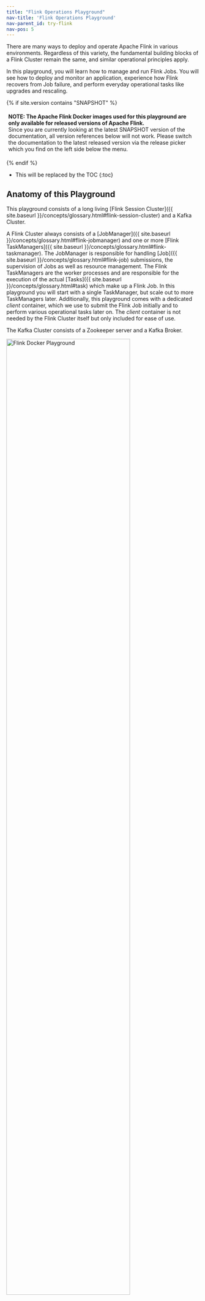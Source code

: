 ```yaml
---
title: "Flink Operations Playground"
nav-title: 'Flink Operations Playground'
nav-parent_id: try-flink
nav-pos: 5
---
```

<!--
Licensed to the Apache Software Foundation (ASF) under one
or more contributor license agreements.  See the NOTICE file
distributed with this work for additional information
regarding copyright ownership.  The ASF licenses this file
to you under the Apache License, Version 2.0 (the
"License"); you may not use this file except in compliance
with the License.  You may obtain a copy of the License at

  http://www.apache.org/licenses/LICENSE-2.0

Unless required by applicable law or agreed to in writing,
software distributed under the License is distributed on an
"AS IS" BASIS, WITHOUT WARRANTIES OR CONDITIONS OF ANY
KIND, either express or implied.  See the License for the
specific language governing permissions and limitations
under the License.
-->

There are many ways to deploy and operate Apache Flink in various environments. Regardless of this
variety, the fundamental building blocks of a Flink Cluster remain the same, and similar
operational principles apply.

In this playground, you will learn how to manage and run Flink Jobs. You will see how to deploy and 
monitor an application, experience how Flink recovers from Job failure, and perform everyday 
operational tasks like upgrades and rescaling.

{% if site.version contains "SNAPSHOT" %}
<p style="border-radius: 5px; padding: 5px" class="bg-danger">
  <b>
  NOTE: The Apache Flink Docker images used for this playground are only available for
  released versions of Apache Flink.
  </b><br>
  Since you are currently looking at the latest SNAPSHOT
  version of the documentation, all version references below will not work.
  Please switch the documentation to the latest released version via the release picker which you
  find on the left side below the menu.
</p>
{% endif %}

* This will be replaced by the TOC
{:toc}

## Anatomy of this Playground

This playground consists of a long living
[Flink Session Cluster]({{ site.baseurl }}/concepts/glossary.html#flink-session-cluster) and a Kafka
Cluster.

A Flink Cluster always consists of a 
[JobManager]({{ site.baseurl }}/concepts/glossary.html#flink-jobmanager) and one or more 
[Flink TaskManagers]({{ site.baseurl }}/concepts/glossary.html#flink-taskmanager). The JobManager 
is responsible for handling [Job]({{ site.baseurl }}/concepts/glossary.html#flink-job) submissions, 
the supervision of Jobs as well as resource management. The Flink TaskManagers are the worker 
processes and are responsible for the execution of the actual 
[Tasks]({{ site.baseurl }}/concepts/glossary.html#task) which make up a Flink Job. In this 
playground you will start with a single TaskManager, but scale out to more TaskManagers later. 
Additionally, this playground comes with a dedicated *client* container, which we use to submit the 
Flink Job initially and to perform various operational tasks later on. The *client* container is not
needed by the Flink Cluster itself but only included for ease of use.

The Kafka Cluster consists of a Zookeeper server and a Kafka Broker.

<img src="{{ site.baseurl }}/fig/flink-docker-playground.svg" alt="Flink Docker Playground"
class="offset" width="80%" />

When the playground is started a Flink Job called *Flink Event Count* will be submitted to the 
JobManager. Additionally, two Kafka Topics *input* and *output* are created.

<img src="{{ site.baseurl }}/fig/click-event-count-example.svg" alt="Click Event Count Example"
class="offset" width="80%" />

The Job consumes `ClickEvent`s from the *input* topic, each with a `timestamp` and a `page`. The 
events are then keyed by `page` and counted in 15 second
[windows]({{ site.baseurl }}/dev/stream/operators/windows.html). The results are written to the 
*output* topic. 

There are six different pages and we generate 1000 click events per page and 15 seconds. Hence, the 
output of the Flink job should show 1000 views per page and window.

{% top %}

## Starting the Playground

The playground environment is set up in just a few steps. We will walk you through the necessary 
commands and show how to validate that everything is running correctly.

We assume that you have [Docker](https://docs.docker.com/) (1.12+) and
[docker-compose](https://docs.docker.com/compose/) (2.1+) installed on your machine.

The required configuration files are available in the 
[flink-playgrounds](https://github.com/apache/flink-playgrounds) repository. Check it out and spin
up the environment:

{% highlight bash %}
git clone --branch release-{{ site.version_title }} https://github.com/apache/flink-playgrounds.git
cd flink-playgrounds/operations-playground
docker-compose build
docker-compose up -d
{% endhighlight %}

Afterwards, you can inspect the running Docker containers with the following command:

{% highlight bash %}
docker-compose ps

                    Name                                  Command               State                   Ports                
-----------------------------------------------------------------------------------------------------------------------------
operations-playground_clickevent-generator_1   /docker-entrypoint.sh java ...   Up       6123/tcp, 8081/tcp                  
operations-playground_client_1                 /docker-entrypoint.sh flin ...   Exit 0                                       
operations-playground_jobmanager_1             /docker-entrypoint.sh jobm ...   Up       6123/tcp, 0.0.0.0:8081->8081/tcp    
operations-playground_kafka_1                  start-kafka.sh                   Up       0.0.0.0:9094->9094/tcp              
operations-playground_taskmanager_1            /docker-entrypoint.sh task ...   Up       6123/tcp, 8081/tcp                  
operations-playground_zookeeper_1              /bin/sh -c /usr/sbin/sshd  ...   Up       2181/tcp, 22/tcp, 2888/tcp, 3888/tcp
{% endhighlight %}

This indicates that the client container has successfully submitted the Flink Job (`Exit 0`) and all 
cluster components as well as the data generator are running (`Up`).

You can stop the playground environment by calling:

{% highlight bash %}
docker-compose down -v
{% endhighlight %}

## Entering the Playground

There are many things you can try and check out in this playground. In the following two sections we 
will show you how to interact with the Flink Cluster and demonstrate some of Flink's key features.

### Flink WebUI

The most natural starting point to observe your Flink Cluster is the WebUI exposed under 
[http://localhost:8081](http://localhost:8081). If everything went well, you'll see that the cluster initially consists of 
one TaskManager and executes a Job called *Click Event Count*.

<img src="{{ site.baseurl }}/fig/playground-webui.png" alt="Playground Flink WebUI"
class="offset" width="100%" />

The Flink WebUI contains a lot of useful and interesting information about your Flink Cluster and 
its Jobs (JobGraph, Metrics, Checkpointing Statistics, TaskManager Status,...). 

### Logs

**JobManager**

The JobManager logs can be tailed via `docker-compose`.

{% highlight bash %}
docker-compose logs -f jobmanager
{% endhighlight %}

After the initial startup you should mainly see log messages for every checkpoint completion.

**TaskManager**

The TaskManager log can be tailed in the same way.
{% highlight bash %}
docker-compose logs -f taskmanager
{% endhighlight %}

After the initial startup you should mainly see log messages for every checkpoint completion.

### Flink CLI

The [Flink CLI]({{ site.baseurl }}/ops/cli.html) can be used from within the client container. For
example, to print the `help` message of the Flink CLI you can run
{% highlight bash%}
docker-compose run --no-deps client flink --help
{% endhighlight %}

### Flink REST API

The [Flink REST API]({{ site.baseurl }}/monitoring/rest_api.html#api) is exposed via
`localhost:8081` on the host or via `jobmanager:8081` from the client container, e.g. to list all
currently running jobs, you can run:
{% highlight bash%}
curl localhost:8081/jobs
{% endhighlight %}

{% if site.version contains "SNAPSHOT" %}
<p style="border-radius: 5px; padding: 5px" class="bg-info">
  <b>Note</b>: If the <i>curl</i> command is not available on your machine, you can run it from the client
  container (similar to the Flink CLI):
{% highlight bash%}
docker-compose run --no-deps client curl jobmanager:8081/jobs 
{% endhighlight %}  
</p>
{% endif %}

### Kafka Topics

You can look at the records that are written to the Kafka Topics by running
{% highlight bash%}
//input topic (1000 records/s)
docker-compose exec kafka kafka-console-consumer.sh \
  --bootstrap-server localhost:9092 --topic input

//output topic (24 records/min)
docker-compose exec kafka kafka-console-consumer.sh \
  --bootstrap-server localhost:9092 --topic output
{% endhighlight %}

{%  top %}

## Time to Play!

Now that you learned how to interact with Flink and the Docker containers, let's have a look at 
some common operational tasks that you can try out on our playground.
All of these tasks are independent of each other, i.e. you can perform them in any order. 
Most tasks can be executed via the [CLI](#flink-cli) and the [REST API](#flink-rest-api).

### Listing Running Jobs

<div class="codetabs" markdown="1">
<div data-lang="CLI" markdown="1">
**Command**
{% highlight bash %}
docker-compose run --no-deps client flink list
{% endhighlight %}
**Expected Output**
{% highlight plain %}
Waiting for response...
------------------ Running/Restarting Jobs -------------------
16.07.2019 16:37:55 : <job-id> : Click Event Count (RUNNING)
--------------------------------------------------------------
No scheduled jobs.
{% endhighlight %}
</div>
<div data-lang="REST API" markdown="1">
**Request**
{% highlight bash %}
curl localhost:8081/jobs
{% endhighlight %}
**Expected Response (pretty-printed)**
{% highlight bash %}
{
  "jobs": [
    {
      "id": "<job-id>",
      "status": "RUNNING"
    }
  ]
}
{% endhighlight %}
</div>
</div>

The JobID is assigned to a Job upon submission and is needed to perform actions on the Job via the 
CLI or REST API.

### Observing Failure & Recovery

Flink provides exactly-once processing guarantees under (partial) failure. In this playground you 
can observe and - to some extent - verify this behavior. 

#### Step 1: Observing the Output

As described [above](#anatomy-of-this-playground), the events in this playground are generate such 
that each window  contains exactly one thousand records. So, in order to verify that Flink 
successfully recovers from a TaskManager failure without data loss or duplication you can tail the 
output topic and check that - after recovery - all windows are present and the count is correct.

For this, start reading from the *output* topic and leave this command running until after 
recovery (Step 3).

{% highlight bash%}
docker-compose exec kafka kafka-console-consumer.sh \
  --bootstrap-server localhost:9092 --topic output
{% endhighlight %}

#### Step 2: Introducing a Fault

In order to simulate a partial failure you can kill a TaskManager. In a production setup, this 
could correspond to a loss of the TaskManager process, the TaskManager machine or simply a transient 
exception being thrown from the framework or user code (e.g. due to the temporary unavailability of 
an external resource).   

{% highlight bash%}
docker-compose kill taskmanager
{% endhighlight %}

After a few seconds, the JobManager will notice the loss of the TaskManager, cancel the affected Job, and 
immediately resubmit it for recovery.
When the Job gets restarted, its tasks remain in the `SCHEDULED` state, which is indicated by the 
purple colored squares (see screenshot below).

<img src="{{ site.baseurl }}/fig/playground-webui-failure.png" alt="Playground Flink WebUI" 
class="offset" width="100%" />

<p style="border-radius: 5px; padding: 5px" class="bg-info">
  <b>Note</b>: Even though the tasks of the job are in SCHEDULED state and not RUNNING yet, the overall 
  status of a Job is shown as RUNNING.
</p>

At this point, the tasks of the Job cannot move from the `SCHEDULED` state to `RUNNING` because there
are no resources (TaskSlots provided by TaskManagers) to the run the tasks.
Until a new TaskManager becomes available, the Job will go through a cycle of cancellations and resubmissions.

In the meantime, the data generator keeps pushing `ClickEvent`s into the *input* topic. This is 
similar to a real production setup where data is produced while the Job to process it is down.

#### Step 3: Recovery

Once you restart the TaskManager, it reconnects to the JobManager.

{% highlight bash%}
docker-compose up -d taskmanager
{% endhighlight %}

When the JobManager is notified about the new TaskManager, it schedules the tasks of the 
recovering Job to the newly available TaskSlots. Upon restart, the tasks recover their state from
the last successful [checkpoint]({{ site.baseurl }}/learn-flink/fault_tolerance.html) that was taken
before the failure and switch to the `RUNNING` state.

The Job will quickly process the full backlog of input events (accumulated during the outage) 
from Kafka and produce output at a much higher rate (> 24 records/minute) until it reaches 
the head of the stream. In the *output* you will see that all keys (`page`s) are present for all time 
windows and that every count is exactly one thousand. Since we are using the 
[FlinkKafkaProducer]({{ site.baseurl }}/dev/connectors/kafka.html#kafka-producers-and-fault-tolerance)
in its "at-least-once" mode, there is a chance that you will see some duplicate output records.

<p style="border-radius: 5px; padding: 5px" class="bg-info">
  <b>Note</b>: Most production setups rely on a resource manager (Kubernetes, Yarn, Mesos) to
  automatically restart failed processes.
</p>

### Upgrading & Rescaling a Job

Upgrading a Flink Job always involves two steps: First, the Flink Job is gracefully stopped with a
[Savepoint]({{ site.baseurl }}/ops/state/savepoints.html). A Savepoint is a consistent snapshot of 
the complete application state at a well-defined, globally consistent point in time (similar to a 
checkpoint). Second, the upgraded Flink Job is started from the Savepoint. In this context "upgrade" 
can mean different things including the following:

* An upgrade to the configuration (incl. the parallelism of the Job)
* An upgrade to the topology of the Job (added/removed Operators)
* An upgrade to the user-defined functions of the Job

Before starting with the upgrade you might want to start tailing the *output* topic, in order to 
observe that no data is lost or corrupted in the course the upgrade. 

{% highlight bash%}
docker-compose exec kafka kafka-console-consumer.sh \
  --bootstrap-server localhost:9092 --topic output
{% endhighlight %}

#### Step 1: Stopping the Job

To gracefully stop the Job, you need to use the "stop" command of either the CLI or the REST API. 
For this you will need the JobID of the Job, which you can obtain by 
[listing all running Jobs](#listing-running-jobs) or from the WebUI. With the JobID you can proceed 
to stopping the Job:

<div class="codetabs" markdown="1">
<div data-lang="CLI" markdown="1">
**Command**
{% highlight bash %}
docker-compose run --no-deps client flink stop <job-id>
{% endhighlight %}
**Expected Output**
{% highlight bash %}
Suspending job "<job-id>" with a savepoint.
Savepoint completed. Path: file:<savepoint-path>
{% endhighlight %}

The Savepoint has been stored to the `state.savepoint.dir` configured in the *flink-conf.yaml*, 
which is mounted under */tmp/flink-savepoints-directory/* on your local machine. You will need the 
path to this Savepoint in the next step. 

</div>
 <div data-lang="REST API" markdown="1">
 
 **Request**
{% highlight bash %}
# triggering stop
curl -X POST localhost:8081/jobs/<job-id>/stop -d '{"drain": false}'
{% endhighlight %}

**Expected Response (pretty-printed)**
{% highlight json %}
{
  "request-id": "<trigger-id>"
}
{% endhighlight %}

**Request**
{% highlight bash %}
# check status of stop action and retrieve savepoint path
 curl localhost:8081/jobs/<job-id>/savepoints/<trigger-id>
{% endhighlight %}

**Expected Response (pretty-printed)**
{% highlight json %}
{
  "status": {
    "id": "COMPLETED"
  },
  "operation": {
    "location": "<savepoint-path>"
  }

{% endhighlight %}
</div>
</div>

#### Step 2a: Restart Job without Changes

You can now restart the upgraded Job from this Savepoint. For simplicity, you can start by 
restarting it without any changes.

<div class="codetabs" markdown="1">
<div data-lang="CLI" markdown="1">
**Command**
{% highlight bash %}
docker-compose run --no-deps client flink run -s <savepoint-path> \
  -d /opt/ClickCountJob.jar \
  --bootstrap.servers kafka:9092 --checkpointing --event-time
{% endhighlight %}
**Expected Output**
{% highlight bash %}
Job has been submitted with JobID <job-id>
{% endhighlight %}
</div>
<div data-lang="REST API" markdown="1">

**Request**
{% highlight bash %}
# Uploading the JAR from the Client container
docker-compose run --no-deps client curl -X POST -H "Expect:" \
  -F "jarfile=@/opt/ClickCountJob.jar" http://jobmanager:8081/jars/upload
{% endhighlight %}

**Expected Response (pretty-printed)**
{% highlight json %}
{
  "filename": "/tmp/flink-web-<uuid>/flink-web-upload/<jar-id>",
  "status": "success"
}

{% endhighlight %}

**Request**
{% highlight bash %}
# Submitting the Job
curl -X POST http://localhost:8081/jars/<jar-id>/run \
  -d '{"programArgs": "--bootstrap.servers kafka:9092 --checkpointing --event-time", "savepointPath": "<savepoint-path>"}'
{% endhighlight %}
**Expected Response (pretty-printed)**
{% highlight json %}
{
  "jobid": "<job-id>"
}
{% endhighlight %}
</div>
</div>

Once the Job is `RUNNING` again, you will see in the *output* Topic that records are produced at a 
higher rate while the Job is processing the backlog accumulated during the outage. Additionally, 
you will see that no data was lost during the upgrade: all windows are present with a count of 
exactly one thousand. 

#### Step 2b: Restart Job with a Different Parallelism (Rescaling)

Alternatively, you could also rescale the Job from this Savepoint by passing a different parallelism
during resubmission.

<div class="codetabs" markdown="1">
<div data-lang="CLI" markdown="1">
**Command**
{% highlight bash %}
docker-compose run --no-deps client flink run -p 3 -s <savepoint-path> \
  -d /opt/ClickCountJob.jar \
  --bootstrap.servers kafka:9092 --checkpointing --event-time
{% endhighlight %}
**Expected Output**
{% highlight bash %}
Starting execution of program
Job has been submitted with JobID <job-id>
{% endhighlight %}
</div>
<div data-lang="REST API" markdown="1">

**Request**
{% highlight bash %}
# Uploading the JAR from the Client container
docker-compose run --no-deps client curl -X POST -H "Expect:" \
  -F "jarfile=@/opt/ClickCountJob.jar" http://jobmanager:8081/jars/upload
{% endhighlight %}

**Expected Response (pretty-printed)**
{% highlight json %}
{
  "filename": "/tmp/flink-web-<uuid>/flink-web-upload/<jar-id>",
  "status": "success"
}

{% endhighlight %}

**Request**
{% highlight bash %}
# Submitting the Job
curl -X POST http://localhost:8081/jars/<jar-id>/run \
  -d '{"parallelism": 3, "programArgs": "--bootstrap.servers kafka:9092 --checkpointing --event-time", "savepointPath": "<savepoint-path>"}'
{% endhighlight %}
**Expected Response (pretty-printed**
{% highlight json %}
{
  "jobid": "<job-id>"
}
{% endhighlight %}
</div>
</div>
Now, the Job has been resubmitted, but it will not start as there are not enough TaskSlots to
execute it with the increased parallelism (2 available, 3 needed). With
{% highlight bash %}
docker-compose scale taskmanager=2
{% endhighlight %}
you can add a second TaskManager with two TaskSlots to the Flink Cluster, which will automatically register with the 
JobManager. Shortly after adding the TaskManager the Job should start running again.

Once the Job is "RUNNING" again, you will see in the *output* Topic that no data was lost during 
rescaling: all windows are present with a count of exactly one thousand.

### Querying the Metrics of a Job

The JobManager exposes system and user [metrics]({{ site.baseurl }}/monitoring/metrics.html)
via its REST API.

The endpoint depends on the scope of these metrics. Metrics scoped to a Job can be listed via 
`jobs/<job-id>/metrics`. The actual value of a metric can be queried via the `get` query parameter.

**Request**
{% highlight bash %}
curl "localhost:8081/jobs/<jod-id>/metrics?get=lastCheckpointSize"
{% endhighlight %}
**Expected Response (pretty-printed; no placeholders)**
{% highlight json %}
[
  {
    "id": "lastCheckpointSize",
    "value": "9378"
  }
]
{% endhighlight %}

The REST API can not only be used to query metrics, but you can also retrieve detailed information
about the status of a running Job. 

**Request**
{% highlight bash %}
# find the vertex-id of the vertex of interest
curl localhost:8081/jobs/<jod-id>
{% endhighlight %}

**Expected Response (pretty-printed)**
{% highlight json %}
{
  "jid": "<job-id>",
  "name": "Click Event Count",
  "isStoppable": false,
  "state": "RUNNING",
  "start-time": 1564467066026,
  "end-time": -1,
  "duration": 374793,
  "now": 1564467440819,
  "timestamps": {
    "CREATED": 1564467066026,
    "FINISHED": 0,
    "SUSPENDED": 0,
    "FAILING": 0,
    "CANCELLING": 0,
    "CANCELED": 0,
    "RECONCILING": 0,
    "RUNNING": 1564467066126,
    "FAILED": 0,
    "RESTARTING": 0
  },
  "vertices": [
    {
      "id": "<vertex-id>",
      "name": "ClickEvent Source",
      "parallelism": 2,
      "status": "RUNNING",
      "start-time": 1564467066423,
      "end-time": -1,
      "duration": 374396,
      "tasks": {
        "CREATED": 0,
        "FINISHED": 0,
        "DEPLOYING": 0,
        "RUNNING": 2,
        "CANCELING": 0,
        "FAILED": 0,
        "CANCELED": 0,
        "RECONCILING": 0,
        "SCHEDULED": 0
      },
      "metrics": {
        "read-bytes": 0,
        "read-bytes-complete": true,
        "write-bytes": 5033461,
        "write-bytes-complete": true,
        "read-records": 0,
        "read-records-complete": true,
        "write-records": 166351,
        "write-records-complete": true
      }
    },
    {
      "id": "<vertex-id>",
      "name": "Timestamps/Watermarks",
      "parallelism": 2,
      "status": "RUNNING",
      "start-time": 1564467066441,
      "end-time": -1,
      "duration": 374378,
      "tasks": {
        "CREATED": 0,
        "FINISHED": 0,
        "DEPLOYING": 0,
        "RUNNING": 2,
        "CANCELING": 0,
        "FAILED": 0,
        "CANCELED": 0,
        "RECONCILING": 0,
        "SCHEDULED": 0
      },
      "metrics": {
        "read-bytes": 5066280,
        "read-bytes-complete": true,
        "write-bytes": 5033496,
        "write-bytes-complete": true,
        "read-records": 166349,
        "read-records-complete": true,
        "write-records": 166349,
        "write-records-complete": true
      }
    },
    {
      "id": "<vertex-id>",
      "name": "ClickEvent Counter",
      "parallelism": 2,
      "status": "RUNNING",
      "start-time": 1564467066469,
      "end-time": -1,
      "duration": 374350,
      "tasks": {
        "CREATED": 0,
        "FINISHED": 0,
        "DEPLOYING": 0,
        "RUNNING": 2,
        "CANCELING": 0,
        "FAILED": 0,
        "CANCELED": 0,
        "RECONCILING": 0,
        "SCHEDULED": 0
      },
      "metrics": {
        "read-bytes": 5085332,
        "read-bytes-complete": true,
        "write-bytes": 316,
        "write-bytes-complete": true,
        "read-records": 166305,
        "read-records-complete": true,
        "write-records": 6,
        "write-records-complete": true
      }
    },
    {
      "id": "<vertex-id>",
      "name": "ClickEventStatistics Sink",
      "parallelism": 2,
      "status": "RUNNING",
      "start-time": 1564467066476,
      "end-time": -1,
      "duration": 374343,
      "tasks": {
        "CREATED": 0,
        "FINISHED": 0,
        "DEPLOYING": 0,
        "RUNNING": 2,
        "CANCELING": 0,
        "FAILED": 0,
        "CANCELED": 0,
        "RECONCILING": 0,
        "SCHEDULED": 0
      },
      "metrics": {
        "read-bytes": 20668,
        "read-bytes-complete": true,
        "write-bytes": 0,
        "write-bytes-complete": true,
        "read-records": 6,
        "read-records-complete": true,
        "write-records": 0,
        "write-records-complete": true
      }
    }
  ],
  "status-counts": {
    "CREATED": 0,
    "FINISHED": 0,
    "DEPLOYING": 0,
    "RUNNING": 4,
    "CANCELING": 0,
    "FAILED": 0,
    "CANCELED": 0,
    "RECONCILING": 0,
    "SCHEDULED": 0
  },
  "plan": {
    "jid": "<job-id>",
    "name": "Click Event Count",
    "nodes": [
      {
        "id": "<vertex-id>",
        "parallelism": 2,
        "operator": "",
        "operator_strategy": "",
        "description": "ClickEventStatistics Sink",
        "inputs": [
          {
            "num": 0,
            "id": "<vertex-id>",
            "ship_strategy": "FORWARD",
            "exchange": "pipelined_bounded"
          }
        ],
        "optimizer_properties": {}
      },
      {
        "id": "<vertex-id>",
        "parallelism": 2,
        "operator": "",
        "operator_strategy": "",
        "description": "ClickEvent Counter",
        "inputs": [
          {
            "num": 0,
            "id": "<vertex-id>",
            "ship_strategy": "HASH",
            "exchange": "pipelined_bounded"
          }
        ],
        "optimizer_properties": {}
      },
      {
        "id": "<vertex-id>",
        "parallelism": 2,
        "operator": "",
        "operator_strategy": "",
        "description": "Timestamps/Watermarks",
        "inputs": [
          {
            "num": 0,
            "id": "<vertex-id>",
            "ship_strategy": "FORWARD",
            "exchange": "pipelined_bounded"
          }
        ],
        "optimizer_properties": {}
      },
      {
        "id": "<vertex-id>",
        "parallelism": 2,
        "operator": "",
        "operator_strategy": "",
        "description": "ClickEvent Source",
        "optimizer_properties": {}
      }
    ]
  }
}
{% endhighlight %}

Please consult the [REST API reference]({{ site.baseurl }}/monitoring/rest_api.html#api)
for a complete list of possible queries including how to query metrics of different scopes (e.g. 
TaskManager metrics);

{%  top %}

## Variants

You might have noticed that the *Click Event Count* application was always started with `--checkpointing` 
and `--event-time` program arguments. By omitting these in the command of the *client* container in the 
`docker-compose.yaml`, you can change the behavior of the Job.

* `--checkpointing` enables [checkpoint]({{ site.baseurl }}/learn-flink/fault_tolerance.html), 
which is Flink's fault-tolerance mechanism. If you run without it and go through 
[failure and recovery](#observing-failure--recovery), you should will see that data is actually 
lost.

* `--event-time` enables [event time semantics]({{ site.baseurl }}/dev/event_time.html) for your 
Job. When disabled, the Job will assign events to windows based on the wall-clock time instead of 
the timestamp of the `ClickEvent`. Consequently, the number of events per window will not be exactly
one thousand anymore. 

The *Click Event Count* application also has another option, turned off by default, that you can 
enable to explore the behavior of this job under backpressure. You can add this option in the 
command of the *client* container in `docker-compose.yaml`.

* `--backpressure` adds an additional operator into the middle of the job that causes severe backpressure 
during even-numbered minutes (e.g., during 10:12, but not during 10:13). This can be observed by 
inspecting various [network metrics]({{ site.baseurl }}/monitoring/metrics.html#default-shuffle-service) 
such as `outputQueueLength` and `outPoolUsage`, and/or by using the 
[backpressure monitoring]({{ site.baseurl }}/monitoring/back_pressure.html#monitoring-back-pressure) 
available in the WebUI.
